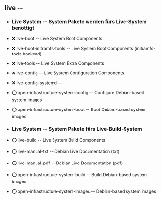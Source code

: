 ##  live  --

- ###  Live System  -- System Pakete werden fürs Live-System benöttigt

- :x:  live-boot  --				Live System Boot Components
 - :x:  live-boot-initramfs-tools  --		Live System Boot Components (initramfs-tools backend)
- :x:  live-tools  --				Live System Extra Components
- :x:  live-config  --				Live System Configuration Components
 - :x:  live-config-systemd  --

- :o:  open-infrastructure-system-config  --	Configure Debian-based system images
- :o:  open-infrastructure-system-boot  --	Boot Debian-based system images


- ###  Live System  -- System Pakete fürs Live-Build-System

- :o:  live-build  -- Live System Build Components

- :o:  live-manual-txt  -- Debian Live Documentation (txt)
- :o:  live-manual-pdf  -- Debian Live Documentation (pdf)

- :o:  open-infrastructure-system-build  --  Build Debian-based system images
- :o:  open-infrastructure-system-images  -- Debian-based system images
